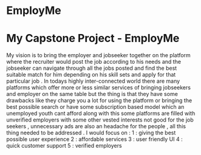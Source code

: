 # EmployMe

# My Capstone Project - EmployMe


My vision is to bring the employer and jobseeker together  on the platform where the recruiter would post the job according to his needs and  the jobseeker can navigate through all the jobs posted and find the best suitable match for him depending on his skill sets and apply for that particular job .
In todays highly inter-connected world there are many platforms which offer more or less similar services of bringing jobseekers and employer on the same table but the thing is that they have some drawbacks like they charge you a lot for using the platform or bringing the best possible search or have some subscription based model which an unemployed youth cant afford along with this some platforms are filled with unverified employers with some other vested interests not good for the job seekers , unnecessary ads are also an headache for the people , all this thing needed to be addressed .
I would focus on :
  1 : giving the best possible user experience 
  2 : affordable services
  3 : user friendly UI
  4 : quick customer support 
  5 : verified employers
